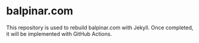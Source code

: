 # balpinar.com
This repository is used to rebuild balpinar.com with Jekyll. Once completed, it will be implemented with GitHub Actions.
